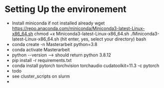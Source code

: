 # Setting Up the environement

- Install miniconda if not installed already
  wget https://repo.anaconda.com/miniconda/Miniconda3-latest-Linux-x86_64.sh
  chmod +x Miniconda3-latest-Linux-x86_64.sh
  ./Miniconda3-latest-Linux-x86_64.sh (hit enter, yes, select your directory)
  bash
- conda create -n Masterarbeit python=3.8
- conda activate Masterarbeit 
- python --version --> should return python 3.8.12
- pip install -r requirements.txt
- conda install pytorch torchvision torchaudio cudatoolkit=11.3 -c pytorch
- todo 
- see cluster_scripts on slurm
- 
